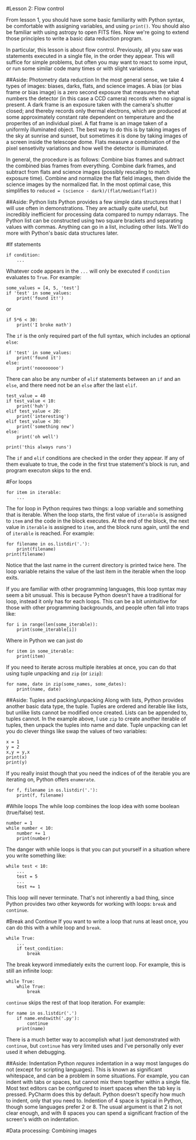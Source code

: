 #Lesson 2: Flow control

From lesson 1, you should have some basic familiarity with Python syntax, be comfortable with assigning variables, and using `print()`. You should also be familiar with using astropy to open FITS files. Now we're going to extend those principles to write a basic data reduction program.

In particular, this lesson is about flow control. Previously, all you saw was statements executed in a single file, in the order they appear. This will suffice for simple problems, but often you may want to react to some input, or run some similar code many times or with slight variations.

##Aside: Photometry data reduction
In the most general sense, we take 4 types of images: biases, darks, flats, and science images. A bias (or bias frame or bias image) is a zero second exposure that measures the what numbers the detector (in this case a CCD camera) records when no signal is present. A dark frame is an exposure taken with the camera's shutter closed; and thereby records only thermal electrons, which are produced at some approximately constant rate dependent on temperature and the properites of an individual pixel. A flat frame is an image taken of a uniformly illuminated object. The best way to do this is by taking images of the sky at sunrise and sunset, but sometimes it is done by taking images of a screen inside the telescope dome. Flats measure a combination of the pixel sensetivity variations and how well the detector is illuminated.

In general, the procedure is as follows: Combine bias frames and subtract the combined bias frames from everything. Combine dark frames, and subtract from flats and science images (possibly rescaling to match exposure time). Combine and normalize the flat field images, then divide the science images by the normalized flat. In the most optimal case, this simplifies to `reduced = (science - dark)/(flat/median(flat))`

##Aside: Python lists
Python provides a few simple data structures that I will use often in demonstrations. They are actually quite useful, but incredibly inefficient for processing data compared to numpy ndarrays. The Python list can be constructed using two square brackets and separating values with commas. Anything can go in a list, including other lists. We'll do more with Python's basic data structures later.

#If statements
```
if condition:
    ...
```
Whatever code appears in the `...` will only be executed if `condition` evaluates to `True`. For example:
```
some_values = [4, 5, 'test']
if 'test' in some_values:
    print('found it!')
```
or
```
if 5*6 < 30:
    print('I broke math')
```
The `if` is the only required part of the full syntax, which includes an optional `else`:
```
if 'test' in some_values:
    print('found it')
else:
    print('noooooooo')
```
There can also be any number of `elif` statements between an `if` and an `else`, and there need not be an `else` after the last `elif`.

```
test_value = 40
if test_value < 10:
    print('huh')
elif test_value < 20:
    print('interesting')
elif test_value < 30:
    print('something new')
else:
    print('oh well')

print('this always runs')
```
The `if` and `elif` conditions are checked in the order they appear. If any of them evaluate to true, the code in the first true statement's block is run, and program executon skips to the end.

#For loops
```
for item in iterable:
    ...
```
The for loop in Python requires two things: a loop variable and something that is iterable. When the loop starts, the first value of `iterable` is assigned to `item` and the code in the block executes. At the end of the block, the next value in `iterable` is assigned to `item`, and the block runs again, until the end of `iterable` is reached. For example:
```
for filename in os.listdir('.'):
    print(filename)
print(filename)
```
Notice that the last name in the current directory is printed twice here. The loop variable retains the value of the last item in the iterable when the loop exits.

If you are familiar with other programming languages, this loop syntax may seem a bit unusual. This is because Python doesn't have a traditional for loop, instead it only has for each loops. This can be a bit unintuitive for those with other programming backgrounds, and people often fall into traps like:
```
for i in range(len(some_iterable)):
    print(some_iterable[i])
```
Where in Python we can just do
```
for item in some_iterable:
    print(item)
```
If you need to iterate across multiple iterables at once, you can do that using tuple unpacking and `zip` (or `izip`):
```
for name, date in zip(some_names, some_dates):
    print(name, date)
```

##Aside: Tuples and packing/unpacking
Along with lists, Python provides another basic data type, the tuple. Tuples are ordered and iterable like lists, but unlike lists cannot be modified once created. Lists can be appended to, tuples cannot. In the example above, I use `zip` to create another iterable of tuples, then unpack the tuples into name and date. Tuple unpacking can let you do clever things like swap the values of two variables:
```
x = 1
y = 2
x,y = y,x
print(x)
print(y)
```

If you really insist though that you need the indices of of the iterable you are iterating on, Python offers `enumerate`.
```
for f, filename in os.listdir('.'):
    print(f, filename)
```

#While loops
The while loop combines the loop idea with some boolean (true/false) test.

```
number = 1
while number < 10:
    number += 1
    print(number)
```

The danger with while loops is that you can put yourself in a situation where you write something like:
```
while test < 10:
    ...
    test = 5
    ...
    test += 1
```
This loop will never terminate. That's not inherently a bad thing, since Python provides two other keywords for working with loops: `break` and `continue`.

#Break and Continue
If you want to write a loop that runs at least once, you can do this with a while loop and `break`.
```
while True:
    ...
    if test_condition:
        break
```
The break keyword immediately exits the current loop. For example, this is still an infinite loop:
```
while True:
    while True:
        break
```
`continue` skips the rest of that loop iteration. For example:
```
for name in os.listdir('.')
    if name.endswith('.py'):
        continue
    print(name)
```
There is a much better way to accomplish what I just demonstrated with `continue`, but `continue` has very limited uses and I've personally only ever used it when debugging.

##Aside: Indentation
Python _requres_ indentation in a way most languges do not (except for scripting languages). This is known as significant whitespace, and can be a problem in some situations. For example, you can indent with tabs or spaces, but cannot mix them together within a single file. Most text editors can be configured to insert spaces when the tab key is pressed. PyCharm does this by default. Python doesn't specify how much to indent, only that you need to. Indention of 4 space is typical in Python, though some languages prefer 2 or 8. The usual argument is that 2 is not clear enough, and with 8 spaces you can spend a significant fraction of the screen's width on indentation.

#Data processing: Combining images

